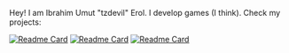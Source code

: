 Hey! I am Ibrahim Umut "tzdevil" Erol. I develop games (I think).
Check my projects:

[![Readme Card](https://github-readme-stats.vercel.app/api/pin/?username=tzdevil&repo=Harvest-Hustle)](https://github.com/tzdevil/Harvest-Hustle)
[![Readme Card](https://github-readme-stats.vercel.app/api/pin/?username=tzdevil&repo=SceneSet)](https://github.com/tzdevil/SceneSet)
[![Readme Card](https://github-readme-stats.vercel.app/api/pin/?username=tzdevil&repo=Lexicon-Quest)](https://github.com/tzdevil/Lexicon-Quest)

